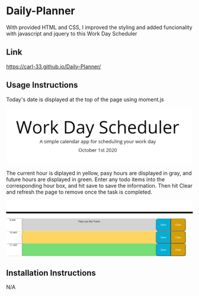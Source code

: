 # Daily-Planner

With provided HTML and CSS, I improved the styling and added funcionality with javascript and jquery to this Work Day Scheduler

## Link

https://carl-33.github.io/Daily-Planner/

## Usage Instructions

Today's date is displayed at the top of the page using moment.js

![Image of Date](Capture1.JPG)

The current hour is diplayed in yellow, pasy hours are displayed in gray, and future hours are displayed in green.  Enter any todo items into the corresponding hour box, and hit save to save the information. Then hit Clear and refresh the page to remove once the task is completed. 

![Image of Planner](Capture2.JPG)

## Installation Instructions

N/A
